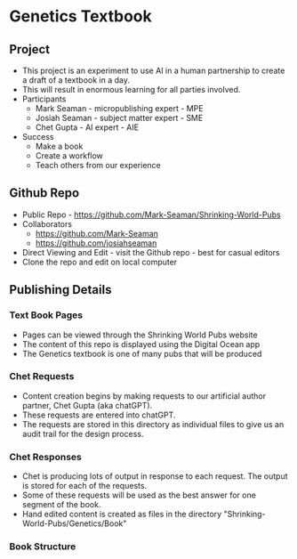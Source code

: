 # Genetics Textbook 

## Project

* This project is an experiment to use AI in a human partnership to create
a draft of a textbook in a day.
* This will result in enormous learning for all parties involved.
* Participants
    * Mark Seaman - micropublishing expert - MPE
    * Josiah Seaman - subject matter expert - SME
    * Chet Gupta - AI expert - AIE
* Success
    * Make a book
    * Create a workflow
    * Teach others from our experience

## Github Repo

* Public Repo - https://github.com/Mark-Seaman/Shrinking-World-Pubs
* Collaborators
    * https://github.com/Mark-Seaman
    * https://github.com/josiahseaman
* Direct Viewing and Edit - visit the Github repo - best for casual editors
* Clone the repo and edit on local computer

## Publishing Details

### Text Book Pages
* Pages can be viewed through the Shrinking World Pubs website
* The content of this repo is displayed using the Digital Ocean app 
* The Genetics textbook is one of many pubs that will be produced

### Chet Requests

* Content creation begins by making requests to our artificial author
partner, Chet Gupta (aka chatGPT).
* These requests are entered into chatGPT.
* The requests are stored in this directory as individual files to
give us an audit trail for the design process.

### Chet Responses

* Chet is producing lots of output in response to each request. The
output is stored for each of the requests.
* Some of these requests will be used as the best answer for one segment
of the book.
* Hand edited content is created as files in the directory 
"Shrinking-World-Pubs/Genetics/Book"

### Book Structure

